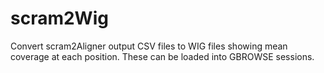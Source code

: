 # scram2Wig
Convert scram2Aligner output CSV files to WIG files showing mean coverage at each position.  These can be loaded into GBROWSE sessions.

